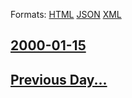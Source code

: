 
Formats: [HTML](2000/01/15/index.html)  [JSON](2000/01/15/index.json)  [XML](2000/01/15/index.xml)  

## [2000-01-15](/news/2000/01/15/index.md)

## [Previous Day...](/news/2000/01/14/index.md)

